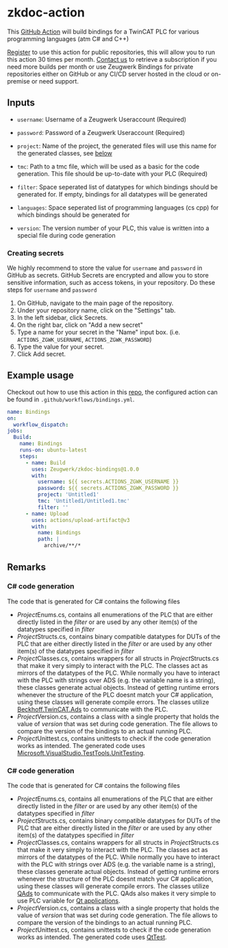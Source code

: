 # zkdoc-action

This [GitHub Action](https://github.com/features/actions) will build bindings for a TwinCAT PLC for various programming languages (atm C# and C++) 

[Register](https://zeugwerk.dev/wp-login.php?action=register) to use this action for public repositories, this will allow you to run this action 30 times per month. [Contact us](mailto:info@zeugwerk.at) to retrieve a subscription if you need more builds per month or use Zeugwerk Bindings for private repositories either on GitHub or any CI/CD server hosted in the cloud or on-premise or need support.


## Inputs

* `username`: Username of a Zeugwerk Useraccount (Required)

* `password`: Password of a Zeugwerk Useraccount (Required)

* `project`: Name of the project, the generated files will use this name for the generated classes, see [below](#remarks)

* `tmc`: Path to a tmc file, which will be used as a basic for the code generation. This file should be up-to-date with your PLC (Required)

* `filter`: Space seperated list of datatypes for which bindings should be generated for. If empty, bindings for all datatypes will be generated

* `languages`: Space seperated list of programming languages (cs cpp) for which bindings should be generated for

* `version`: The version number of your PLC, this value is written into a special file during code generation

### Creating secrets

We highly recommend to store the value for `username` and `password` in GitHub as secrets. GitHub Secrets are encrypted and allow you to store sensitive information, such as access tokens, in your repository. Do these steps for `username` and `password`

1. On GitHub, navigate to the main page of the repository.
2. Under your repository name, click on the "Settings" tab.
3. In the left sidebar, click Secrets.
4. On the right bar, click on "Add a new secret" 
5. Type a name for your secret in the "Name" input box. (i.e. `ACTIONS_ZGWK_USERNAME`, `ACTIONS_ZGWK_PASSWORD`)
6. Type the value for your secret.
7. Click Add secret. 

## Example usage

Checkout out how to use this action in this [repo](https://github.com/Zeugwerk/Tutorial-Quickstart), the configured action can be found in `.github/workflows/bindings.yml`. 

```yaml
name: Bindings
on:
  workflow_dispatch:
jobs:
  Build:
    name: Bindings
    runs-on: ubuntu-latest
    steps:
      - name: Build
        uses: Zeugwerk/zkdoc-bindings@1.0.0
        with:
          username: ${{ secrets.ACTIONS_ZGWK_USERNAME }}
          password: ${{ secrets.ACTIONS_ZGWK_PASSWORD }}
          project: 'Untitled1'
          tmc: 'Untitled1/Untitled1.tmc'
          filter: ''
      - name: Upload
        uses: actions/upload-artifact@v3
        with:
          name: Bindings
          path: |
            archive/**/*           
```

## Remarks

### C# code generation

The code that is generated for C# contains the following files
- *Project*Enums.cs, contains all enumerations of the PLC that are either directly listed in the *filter* or are used by any other item(s) of the datatypes specified in *filter*
- *Project*Structs.cs, contains binary compatible datatypes for DUTs of the PLC that are either directly listed in the *filter* or are used by any other item(s) of the datatypes specified in *filter*
- *Project*Classes.cs, contains wrappers for all structs in *Project*Structs.cs that make it very simply to interact with the PLC. The classes act as mirrors of the datatypes of the PLC. While normally you have to interact with the PLC with strings over ADS (e.g. the variable name is a string), these classes generate actual objects. Instead of getting runtime errors whenever the structure of the PLC doesnt match your C# application, using these classes will generate compile errors. The classes utilize [Beckhoff.TwinCAT.Ads](https://www.nuget.org/packages/Beckhoff.TwinCAT.Ads) to communicate with the PLC.
- *Project*Version.cs, contains a class with a single property that holds the value of *version* that was set during code generation. The file allows to compare the version of the bindings to an actual running PLC.
- *Project*Unittest.cs, contains unittests to check if the code generation works as intended. The generated code uses [Microsoft.VisualStudio.TestTools.UnitTesting]([https://doc.qt.io/qt-6/qtest-overview.html](https://learn.microsoft.com/en-us/visualstudio/test/using-microsoft-visualstudio-testtools-unittesting-members-in-unit-tests?view=vs-2022)).

### C# code generation

The code that is generated for C# contains the following files
- *Project*Enums.cs, contains all enumerations of the PLC that are either directly listed in the *filter* or are used by any other item(s) of the datatypes specified in *filter*
- *Project*Structs.cs, contains binary compatible datatypes for DUTs of the PLC that are either directly listed in the *filter* or are used by any other item(s) of the datatypes specified in *filter*
- *Project*Classes.cs, contains wrappers for all structs in *Project*Structs.cs that make it very simply to interact with the PLC. The classes act as mirrors of the datatypes of the PLC. While normally you have to interact with the PLC with strings over ADS (e.g. the variable name is a string), these classes generate actual objects. Instead of getting runtime errors whenever the structure of the PLC doesnt match your C# application, using these classes will generate compile errors. The classes utilize [QAds]([https://www.nuget.org/packages/Beckhoff.TwinCAT.Ads](https://github.com/stefanbesler/QAds)) to communicate with the PLC. QAds also makes it very simple to use PLC variable for [Qt applications](https://github.com/qt).
- *Project*Version.cs, contains a class with a single property that holds the value of *version* that was set during code generation. The file allows to compare the version of the bindings to an actual running PLC.
- *Project*Unittest.cs, contains unittests to check if the code generation works as intended. The generated code uses [QtTest](https://doc.qt.io/qt-6/qtest-overview.html).
